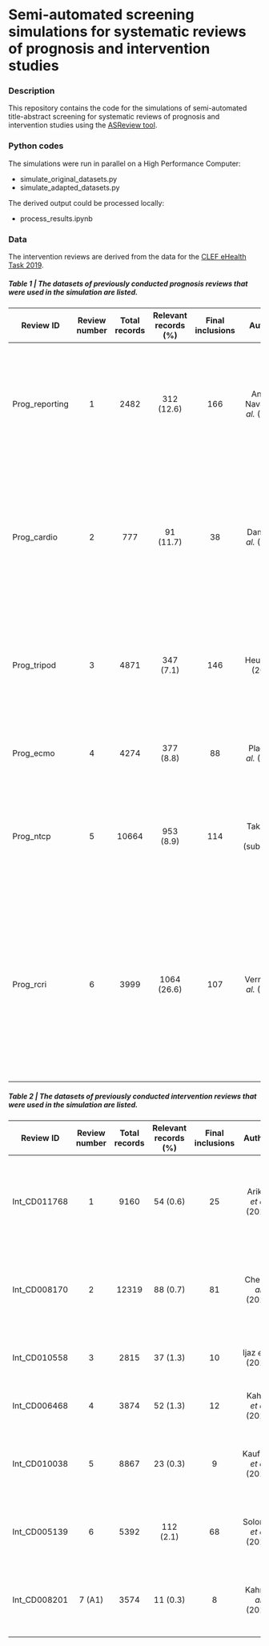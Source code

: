 # Semi-automated screening simulations for systematic reviews of prognosis and intervention studies

### Description
This repository contains the code for the simulations of semi-automated title-abstract screening for systematic reviews of prognosis and intervention studies using the [ASReview tool](https://github.com/asreview).

### Python codes
The simulations were run in parallel on a High Performance Computer:
- simulate_original_datasets.py
- simulate_adapted_datasets.py
  
The derived output could be processed locally:
- process_results.ipynb

### Data
The intervention reviews are derived from the data for the [CLEF eHealth Task 2019](https://github.com/CLEF-TAR/tar/tree/master/2019-TAR). 

##### Table 1 | The datasets of previously conducted **prognosis reviews** that were used in the simulation are listed.

| Review ID | Review number | Total records    | Relevant records (%)    | Final inclusions | Authors | Title |
| --- | :---:   | :---: | :---: | :---: | :---: | :---: |
| Prog_reporting | 1 | 2482   | 312 (12.6)   | 166 | Andaur Navarro *et al.* (2022) | Completeness of reporting of clinical prediction models developed using supervised machine learning: a systematic review|
| Prog_cardio | 2 | 777   | 91 (11.7)   | 38 | Damen *et al.* (2019) | Performance of the Framingham risk models and pooled cohort equations for predicting 10-year risk of cardiovascular disease: a systematic review and meta-analysis|
| Prog_tripod | 3 | 4871   | 347 (7.1)   | 146 | Heus *et al.* (2018) | Poor reporting of multivariable prediction model studies: towards a targeted implementation strategy of the TRIPOD statement|
| Prog_ecmo | 4 | 4274   | 377 (8.8)   | 88 | Pladet *et al.* (2023) | Prognostic models for mortality risk in patients requiring ECMO|
| Prog_ntcp | 5 | 10664   | 953 (8.9)   | 114 | Takada *et al.* (submitted) | Prognostic models for radiation‐induced complications after radiotherapy in head and neck cancer patients|
| Prog_rcri | 6 | 3999   | 1064 (26.6)   | 107 | Vernooij *et al.* (2021) | The comparative and added prognostic value of biomarkers to the Revised Cardiac Risk Index for preoperative prediction of major adverse cardiac events and all-cause mortality in patients who undergo noncardiac surgery|


##### Table 2 | The datasets of previously conducted **intervention reviews** that were used in the simulation are listed.

| Review ID | Review number | Total records    | Relevant records (%)    | Final inclusions | Authors | Title |
| --- | :---:   | :---: | :---: | :---: | :---: | :---: |
| Int_CD011768 | 1 | 9160   | 54 (0.6)   | 25 | Arikpo *et al.* (2018) | Educational interventions for improving primary caregiver complementary feeding practices for children aged 24 months and under|
| Int_CD008170 | 2 | 12319   | 88 (0.7)   | 81 | Chen *et al.* (2018) | First‐line drugs inhibiting the renin angiotensin system versus other first‐line antihypertensive drug classes for hypertension|
| Int_CD010558 | 3 | 2815   | 37 (1.3)   | 10 | Ijaz *et al.* (2018) | Psychological therapies for treatment‐resistant depression in adults|
| Int_CD006468 | 4 | 3874   | 52 (1.3)   | 12 | Kahale *et al.* (2018) | Anticoagulation for people with cancer and central venous catheters|
| Int_CD010038 | 5 | 8867   | 23 (0.3)   | 9 | Kaufman *et al.* (2018) | Face‐to‐face interventions for informing or educating parents about early childhood vaccination|
| Int_CD005139 | 6 | 5392   | 112 (2.1)   | 68 | Solomon *et al.* (2019) | Anti‐vascular endothelial growth factor for neovascular age‐related macular degeneration|
| Int_CD008201 | 7 (A1) | 3574   | 11 (0.3)   | 8 | Kahn *et al.* (2019) | Interventions for implementation of thromboprophylaxis in hospitalized patients at risk for venous thromboembolism|
